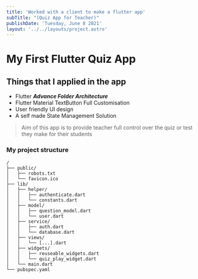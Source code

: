 ```yaml
---
title: 'Worked with a client to make a flutter app'
subTitle: "(Quiz App for Teacher)"
publishDate: 'Tuesday, June 8 2021'
layout: '../../layouts/project.astro'
---
```


# My First Flutter Quiz App
## Things that I applied in the app
  - Flutter *__Advance Folder Architecture__*
  - Flutter Material TextButton Full Customisation
  - User friendly UI design 
  - A self made State Management Solution
> Aim of this app is to provide teacher full control over the quiz or test they make for their students 
### My project structure

```
/
├── public/
│   ├── robots.txt
│   └── favicon.ico
├── lib/
│   ├── helper/
│   │   ├── authenticate.dart
│   │   └── constants.dart
│   ├── model/
│   │   ├── question_model.dart
│   │   └── user.dart
│   ├── service/
│   │   ├── auth.dart
│   │   └── database.dart
│   ├── views/
│   │   └── [...].dart
│   ├── widgets/
│   │   ├── reuseable_widgets.dart
│   │   └── quiz_play_widget.dart
│   └── main.dart
└── pubspec.yaml
```

<!-- ###### Contact the media  -->

